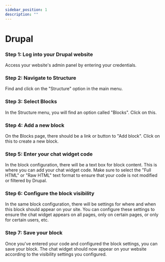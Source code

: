 ```yaml
---
sidebar_position: 1
description: ""
---
```


# Drupal

### **Step 1: Log into your Drupal website**
Access your website's admin panel by entering your credentials.

### **Step 2: Navigate to Structure**
Find and click on the "Structure" option in the main menu.

### **Step 3: Select Blocks**
In the Structure menu, you will find an option called "Blocks". Click on this.

### **Step 4: Add a new block**
On the Blocks page, there should be a link or button to "Add block". Click on this to create a new block.

### **Step 5: Enter your chat widget code**
In the block configuration, there will be a text box for block content. This is where you can add your chat widget code. Make sure to select the "Full HTML" or "Raw HTML" text format to ensure that your code is not modified or filtered by Drupal.

### **Step 6: Configure the block visibility**
In the same block configuration, there will be settings for where and when this block should appear on your site. You can configure these settings to ensure the chat widget appears on all pages, only on certain pages, or only for certain users, etc.

### **Step 7: Save your block**
Once you've entered your code and configured the block settings, you can save your block. The chat widget should now appear on your website according to the visibility settings you configured.